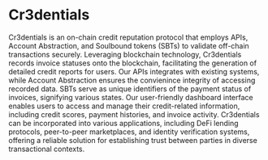 # Cr3dentials
Cr3dentials is an on-chain credit reputation protocol that employs APIs, Account Abstraction, and Soulbound tokens (SBTs) to validate off-chain transactions securely. Leveraging blockchain technology, Cr3dentials records invoice statuses onto the blockchain, facilitating the generation of detailed credit reports for users. Our APIs integrates with existing systems, while Account Abstraction ensures the convienince integrity of accessing recorded data. SBTs serve as unique identifiers of the payment status of invoices, signifying various states. Our user-friendly dashboard interface enables users to access and manage their credit-related information, including credit scores, payment histories, and invoice activity. Cr3dentials can be incorporated into various applications, including DeFi lending protocols, peer-to-peer marketplaces, and identity verification systems, offering a reliable solution for establishing trust between parties in diverse transactional contexts.     
